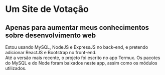 <h1>Um Site de Votação</h1>
<h2>Apenas para aumentar meus conhecimentos sobre desenvolvimento web</h2>

<p>
Estou usando MySQL, NodeJS e ExpressJS no back-end, e pretendo adicionar ReactJS e Bootstrap no front-end.</br>
Até a versão mais recente, o projeto foi escrito no app Termux. Os pacotes do MySQL e do Node foram baixados neste app, assim como os módulos utilizados.</br>
</p>
